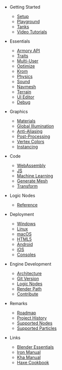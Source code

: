
* Getting Started

  * [Setup](getting_started/setup.md)
  * [Playground](getting_started/playground.md)
  * [Tanks](getting_started/tanks.md)
  * [Video Tutorials](getting_started/video_tutorials.md)

* Essentials

  * [Armory API](http://armory3d.org/manual/api)
  * [Traits](essentials/traits.md)
  * [Multi-User](essentials/multiuser.md)
  * [Optimize](essentials/optimize.md)
  * [Krom](essentials/krom.md)
  * [Physics](essentials/physics.md)
  * [Sound](essentials/sound.md)
  * [Navmesh](essentials/navmesh.md)
  * [Terrain](essentials/terrain.md)
  * [UI Editor](essentials/ui_editor.md)
  * [Debug](essentials/debug.md)

* Graphics

  * [Materials](graphics/materials.md)
  * [Global Illumination](graphics/global_illumination.md)
  * [Anti-Aliasing](graphics/antialiasing.md)
  * [Post-Processing](graphics/screen-effects.md)
  * [Vertex Colors](graphics/vertexcolors.md)
  * [Instancing](graphics/instancing.md)

* Code

  * [WebAssembly](code/wasm.md)
  * [JS](code/js.md)
  * [Machine Learning](code/machine_learning.md)
  * [Generate Mesh](code/generate_mesh.md)
  * [Transform](code/transform.md)

* Logic Nodes

  * [Reference](logic_nodes/reference.md)

* Deployment

  * [Windows](deploy/windows.md)
  * [Linux](deploy/linux.md)
  * [macOS](deploy/macos.md)
  * [HTML5](deploy/html5.md)
  * [Android](deploy/android.md)
  * [iOS](deploy/ios.md)
  * [Consoles](deploy/consoles.md)

* Engine Development

  * [Architecture](dev/architecture.md)
  * [Git Version](dev/gitversion.md)
  * [Logic Nodes](dev/logicnodes.md)
  * [Render Path](dev/renderpath.md)
  * [Contribute](dev/contribute.md)

* Remarks

  * [Roadmap](https://github.com/armory3d/armory/projects)
  * [Project History](remarks/history.md)
  * [Supported Nodes](remarks/supported_nodes.md)
  * [Supported Particles](remarks/supported_particles.md)

* Links

  * [Blender Essentials](https://www.youtube.com/watch?v=jBqYTgaFDxU)
  * [Iron Manual](http://armory3d.org/iron)
  * [Kha Manual](https://github.com/KTXSoftware/Kha/wiki)
  * [Haxe Cookbook](http://code.haxe.org/category/beginner/)
